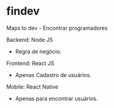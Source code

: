 # findev
Maps to dev - Encontrar programadores

Backend: Node JS
 - Regra de negócio.

Frontend: React JS
 - Apenas Cadastro de usuários.

Mobile: React Native
 - Apenas para encontrar usuários.
